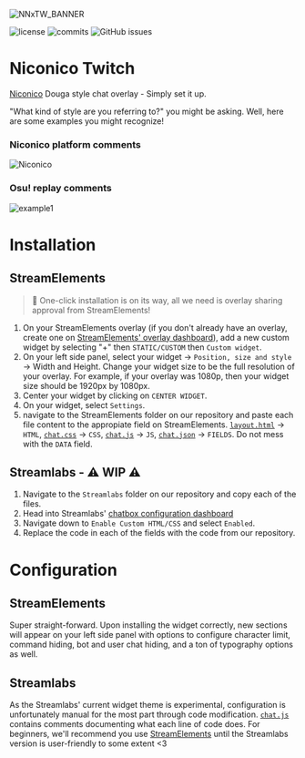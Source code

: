 
![NNxTW_BANNER](https://i.ibb.co/Zzh9NyT/Twitchxniconico.png)

![license](https://img.shields.io/github/license/iiiklox/niconico-twitch?style=flat-square) ![commits](https://img.shields.io/github/last-commit/iiiklox/niconico-twitch?style=flat-square) ![GitHub issues](https://img.shields.io/github/issues/iiiklox/niconico-twitch?style=flat-square)
# Niconico Twitch
[Niconico](https://www.nicovideo.jp/) Douga style chat overlay - Simply set it up.

"What kind of style are you referring to?" you might be asking. Well, here are some examples you might recognize!

### Niconico platform comments
![Niconico](assets/niconico.gif)

### Osu! replay comments
![example1](assets/osu.gif)

# Installation
## StreamElements
> 🛑 One-click installation is on its way, all we need is overlay sharing approval from StreamElements!
1. On your StreamElements overlay (if you don't already have an overlay, create one on [StreamElements' overlay dashboard](https://streamelements.com/dashboard/overlays)), add a new custom widget by selecting "+" then `STATIC/CUSTOM` then `Custom widget`.
2. On your left side panel, select your widget → `Position, size and style` → Width and Height. Change your widget size to be the full resolution of your overlay. For example, if your overlay was 1080p, then your widget size should be 1920px by 1080px.
3. Center your widget by clicking on `CENTER WIDGET`.
4. On your widget, select `Settings`.
5. navigate to the StreamElements folder on our repository and paste each file content to the appropiate field on StreamElements. [`layout.html`](/StreamElements/layout.html) → `HTML`, [`chat.css`](/StreamElements/chat.css) → `CSS`, [`chat.js`](/StreamElements/chat.js) → `JS`, [`chat.json`](/StreamElements/chat.json) → `FIELDS`. Do not mess with the `DATA` field.

## Streamlabs - ⚠ WIP ⚠
1. Navigate to the `Streamlabs` folder on our repository and copy each of the files.
2. Head into Streamlabs' [chatbox configuration dashboard](https://streamlabs.com/dashboard#/chatbox)
3. Navigate down to `Enable Custom HTML/CSS` and select `Enabled`.
4. Replace the code in each of the fields with the code from our repository.

# Configuration
## StreamElements
Super straight-forward. Upon installing the widget correctly, new sections will appear on your left side panel with options to configure character limit, command hiding, bot and user chat hiding, and a ton of typography options as well.

## Streamlabs
As the Streamlabs' current widget theme is experimental, configuration is unfortunately manual for the most part through code modification. [`chat.js`](/Streamlabs/chat.js) contains comments documenting what each line of code does. For beginners, we'll recommend you use [StreamElements](https://streamelements.com/) until the Streamlabs version is user-friendly to some extent <3
